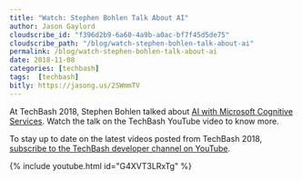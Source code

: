 ```yaml
---
title: "Watch: Stephen Bohlen Talk About AI"
author: Jason Gaylord
cloudscribe_id: "f396d2b9-6a60-4a9b-a0ac-bf7f45d5de75"
cloudscribe_path: "/blog/watch-stephen-bohlen-talk-about-ai"
permalink: /blog/watch-stephen-bohlen-talk-about-ai
date: 2018-11-08
categories: [techbash]
tags:  [techbash]
bitly: https://jasong.us/2SWmmTV
---
```


At TechBash 2018, Stephen Bohlen talked about [AI with Microsoft Cognitive Services](https://jasong.us/2zxhs6J). Watch the talk on the TechBash YouTube video to know more.

To stay up to date on the latest videos posted from TechBash 2018, [subscribe to the TechBash developer channel on YouTube](https://jasong.us/tbyt).

{% include youtube.html id="G4XVT3LRxTg" %}